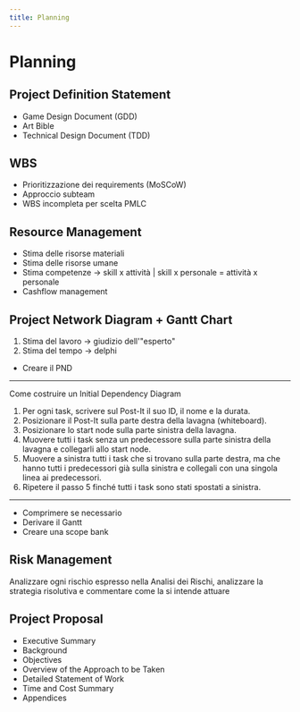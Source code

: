 ```yaml
---
title: Planning
---
```


# Planning

## Project Definition Statement

- Game Design Document (GDD)
- Art Bible
- Technical Design Document (TDD)

## WBS

- Prioritizzazione dei requirements (MoSCoW)
- Approccio subteam
- WBS incompleta per scelta PMLC

## Resource Management

- Stima delle risorse materiali
- Stima delle risorse umane
- Stima competenze -> skill x attività | skill x personale = attività x personale
- Cashflow management

## Project Network Diagram + Gantt Chart

1. Stima del lavoro -> giudizio dell'"esperto"
2. Stima del tempo -> delphi

- Creare il PND

---

Come costruire un Initial Dependency Diagram
1. Per ogni task, scrivere sul Post-It il suo ID, il nome e la durata.
2. Posizionare il Post-It sulla parte destra della lavagna (whiteboard).
3. Posizionare lo start node sulla parte sinistra della lavagna.
4. Muovere tutti i task senza un predecessore sulla parte sinistra della
lavagna e collegarli allo start node.
5. Muovere a sinistra tutti i task che si trovano sulla parte destra, ma che
hanno tutti i predecessori già sulla sinistra e collegali con una singola
linea ai predecessori.
6. Ripetere il passo 5 finché tutti i task sono stati spostati a sinistra.

---

- Comprimere se necessario
- Derivare il Gantt
- Creare una scope bank

## Risk Management

Analizzare ogni rischio espresso nella Analisi dei Rischi, analizzare la strategia risolutiva e commentare come la si intende attuare

## Project Proposal

- Executive Summary
- Background
- Objectives
- Overview of the Approach to be Taken
- Detailed Statement of Work
- Time and Cost Summary
- Appendices
